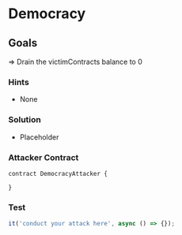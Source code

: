 # Democracy

## Goals

=> Drain the victimContracts balance to 0

### Hints

- None

### Solution

- Placeholder

### Attacker Contract

```solidity
contract DemocracyAttacker {

}
```

### Test

```javascript
it('conduct your attack here', async () => {});
```
